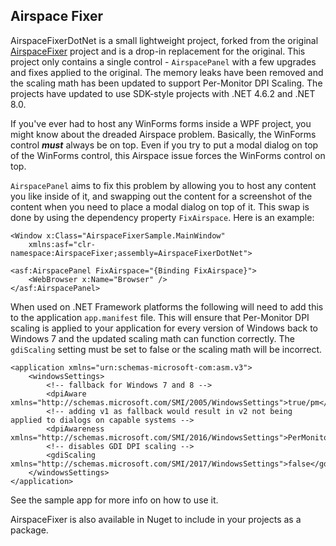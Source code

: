 ## Airspace Fixer

AirspaceFixerDotNet is a small lightweight project, forked from the original [AirspaceFixer](https://github.com/chris84948/AirspaceFixer) project and is a drop-in replacement for the original. This project only contains a single control - `AirspacePanel` with a few upgrades and fixes applied to the original. The memory leaks have been removed and the scaling math has been updated to support Per-Monitor DPI Scaling. The projects have updated to use SDK-style projects with .NET 4.6.2 and .NET 8.0.

If you've ever had to host any WinForms forms inside a WPF project, you might know about the dreaded Airspace problem. Basically, the WinForms control _**must**_ always be on top. Even if you try to put a modal dialog on top of the WinForms control, this Airspace issue forces the WinForms control on top.

`AirspacePanel` aims to fix this problem by allowing you to host any content you like inside of it, and swapping out the content for a screenshot of the content when you need to place a modal dialog on top of it. This swap is done by using the dependency property `FixAirspace`. Here is an example:

    <Window x:Class="AirspaceFixerSample.MainWindow" 
        xmlns:asf="clr-namespace:AirspaceFixer;assembly=AirspaceFixerDotNet">

    <asf:AirspacePanel FixAirspace="{Binding FixAirspace}">
        <WebBrowser x:Name="Browser" />
    </asf:AirspacePanel>

When used on .NET Framework platforms the following will need to add this to the application `app.manifest` file. This will ensure that Per-Monitor DPI scaling is applied to your application for every version of Windows back to Windows 7 and the updated scaling math can function correctly. The `gdiScaling` setting must be set to false or the scaling math will be incorrect.

    <application xmlns="urn:schemas-microsoft-com:asm.v3">
        <windowsSettings>
            <!-- fallback for Windows 7 and 8 -->
            <dpiAware xmlns="http://schemas.microsoft.com/SMI/2005/WindowsSettings">true/pm</dpiAware>
            <!-- adding v1 as fallback would result in v2 not being applied to dialogs on capable systems -->
            <dpiAwareness xmlns="http://schemas.microsoft.com/SMI/2016/WindowsSettings">PerMonitorV2</dpiAwareness>
            <!-- disables GDI DPI scaling -->
            <gdiScaling xmlns="http://schemas.microsoft.com/SMI/2017/WindowsSettings">false</gdiScaling>
        </windowsSettings>
    </application>

See the sample app for more info on how to use it.

AirspaceFixer is also available in Nuget to include in your projects as a package.
